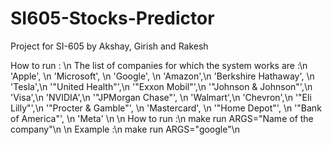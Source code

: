 # SI605-Stocks-Predictor
 Project for SI-605 by Akshay, Girish and Rakesh

How to run : \n
The list of companies for which the system works are :\n
             'Apple', \n
             'Microsoft', \n
             'Google', \n
             'Amazon',\n
             'Berkshire Hathaway', \n
             'Tesla',\n
             '\"United Health\"',\n
             '"Exxon Mobil"',\n
             '\"Johnson & Johnson\"',\n
             'Visa',\n
             'NVIDIA',\n
             '\"JPMorgan Chase\"', \n
             'Walmart',\n
             'Chevron',\n
             '\"Eli Lilly\"',\n
             '\"Procter & Gamble\"', \n
             'Mastercard', \n
             '\"Home Depot\"', \n
             '\"Bank of America\"', \n
             'Meta' \n
             \n
How to run :\n
make run ARGS="Name of the company"\n
\n
Example :\n
make run ARGS="google"\n
